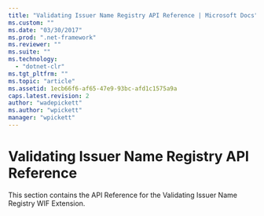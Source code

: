 ```yaml
---
title: "Validating Issuer Name Registry API Reference | Microsoft Docs"
ms.custom: ""
ms.date: "03/30/2017"
ms.prod: ".net-framework"
ms.reviewer: ""
ms.suite: ""
ms.technology: 
  - "dotnet-clr"
ms.tgt_pltfrm: ""
ms.topic: "article"
ms.assetid: 1ecb66f6-af65-47e9-93bc-afd1c1575a9a
caps.latest.revision: 2
author: "wadepickett"
ms.author: "wpickett"
manager: "wpickett"
---
```

# Validating Issuer Name Registry API Reference
This section contains the API Reference for the Validating Issuer Name Registry WIF Extension.